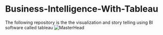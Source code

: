 # Business-Intelligence-With-Tableau
The following repository is the the visualization and story telling using BI software called tableau
![MasterHead](https://miro.medium.com/v2/resize:fit:720/format:webp/1*hTX8CYnM6UKq5Aqsf2ukUw.gif)

